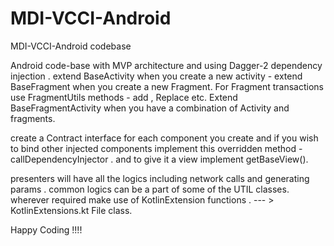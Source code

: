 # MDI-VCCI-Android
MDI-VCCI-Android codebase


Android code-base with MVP architecture and using Dagger-2 dependency injection .
extend BaseActivity when you create a new activity - 
extend BaseFragment when you create a new Fragment.
For Fragment transactions use FragmentUtils methods - add , Replace etc.
Extend BaseFragmentActivity when you have a combination of Activity and fragments.

create a Contract interface for each component you create and if you wish to bind other injected components 
implement this overridden method - callDependencyInjector . and to give it a view implement getBaseView().

presenters will have all the logics including network calls and generating params .
common logics can be a part of some of the UTIL classes.
wherever required make use of KotlinExtension functions . --- > KotlinExtensions.kt File class.

Happy Coding !!!!
